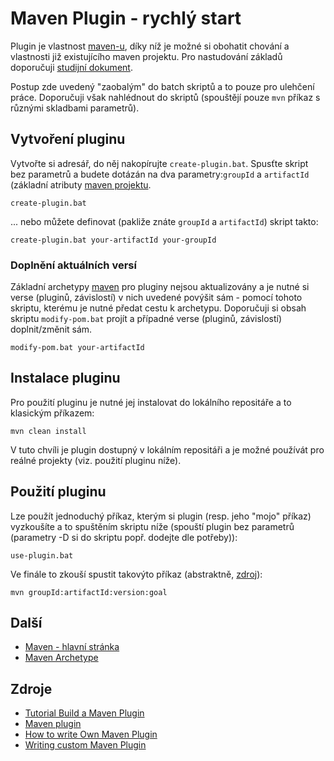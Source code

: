 # Maven Plugin - rychlý start
Plugin je vlastnost [maven-u](https://maven.apache.org/index.html), díky níž je možné si obohatit chování a vlastnosti již existujícího maven projektu. Pro nastudování základů doporučuji [studijní dokument](../STUDY.md).

Postup zde uvedený "zaobalým" do batch skriptů a to pouze pro ulehčení práce. Doporučuji však nahlédnout do skriptů (spouštějí pouze ```mvn``` příkaz s různými skladbami parametrů).

## Vytvoření pluginu
Vytvořte si adresář, do něj nakopírujte ```create-plugin.bat```. Spusťte skript bez parametrů a budete dotázán na dva parametry:```groupId``` a ```artifactId``` (základní atributy [maven projektu](https://maven.apache.org/guides/getting-started/maven-in-five-minutes.html).

```
create-plugin.bat
```

... nebo můžete definovat (pakliže znáte ```groupId``` a ```artifactId```) skript takto:
```
create-plugin.bat your-artifactId your-groupId
```


### Doplnění aktuálních versí
Základní archetypy [maven](https://maven.org) pro pluginy nejsou aktualizovány a je nutné si verse (pluginů, závislostí) v nich uvedené povýšit sám - pomocí tohoto skriptu, kterému je nutné předat cestu k archetypu. Doporučuji si obsah skriptu ```modify-pom.bat``` projít a případné verse (pluginů, závislostí) doplnit/změnit sám.

```
modify-pom.bat your-artifactId
``` 

## Instalace pluginu
Pro použití pluginu je nutné jej instalovat do lokálního repositáře a to klasickým příkazem:

```
mvn clean install
```
V tuto chvíli je plugin dostupný v lokálním repositáři a je možné používát pro reálné projekty (viz. použití pluginu níže).

## Použití pluginu
Lze použít jednoduchý příkaz, kterým si plugin (resp. jeho "mojo" příkaz) vyzkoušíte a to spuštěním skriptu níže (spouští plugin bez parametrů (parametry -D si do skriptu popř. dodejte dle potřeby)):


```shell
use-plugin.bat
```

Ve finále to zkouší spustit takovýto příkaz (abstraktně, [zdroj](https://maven.apache.org/guides/plugin/guide-java-plugin-development.html#executing-your-first-mojo)):

```shell
mvn groupId:artifactId:version:goal
```


## Další
* [Maven - hlavní stránka](https://github.com/tomascejka/java/tree/main/maven)
* [Maven Archetype](https://github.com/tomascejka/java/tree/main/maven/archetype)

## Zdroje
* [Tutorial Build a Maven Plugin](https://developer.okta.com/blog/2019/09/23/tutorial-build-a-maven-plugin)
* [Maven plugin](https://www.baeldung.com/maven-plugin)
* [How to write Own Maven Plugin](https://blogs.oracle.com/javamagazine/how-to-write-your-own-maven-plugins)
* [Writing custom Maven Plugin](https://books.sonatype.com/mvnref-book/reference/writing-plugins-sect-custom-plugin.html)
